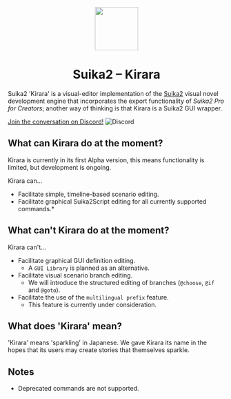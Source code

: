 <!-- Header -->
<div align="center">
  <img src="https://suika2.com/img/AppIcon.png" width="100" height="100"/>
  <h1>Suika2 – Kirara</h1>
</div>

<!-- Content -->

Suika2 'Kirara' is a visual-editor implementation of the [Suika2](https://github.com/suika2engine/suika2) visual novel development engine that
incorporates the export functionality of _Suika2 Pro for Creators_; another way of thinking is that Kirara is a Suika2 GUI wrapper.

[Join the conversation on Discord!](https://discord.gg/ZmvXxE8GFg)  ![Discord](https://discord.com/api/guilds/986623112617541677/widget.png)

## What can Kirara do at the moment?

Kirara is currently in its first Alpha version, this means functionality is limited, but development is ongoing.

Kirara can...
* Facilitate simple, timeline-based scenario editing.
* Facilitate graphical Suika2Script editing for all currently supported commands.*

## What can't Kirara do at the moment?

Kirara can't...
* Facilitate graphical GUI definition editing.
  * A `GUI Library` is planned as an alternative.
* Facilitate visual scenario branch editing.
  * We will introduce the structured editing of branches (`@choose`, `@if` and `@goto`).
* Facilitate the use of the `multilingual prefix` feature.
  * This feature is currently under consideration.

## What does 'Kirara' mean?

'Kirara' means 'sparkling' in Japanese.
We gave Kirara its name in the hopes that its users may create stories that themselves sparkle.

## Notes

* Deprecated commands are not supported.
